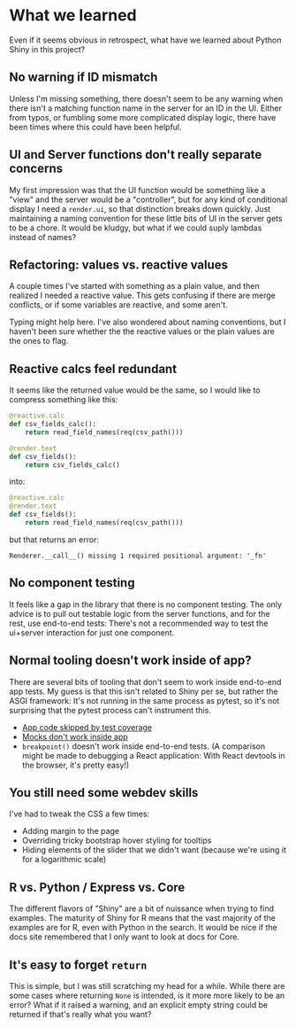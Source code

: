 # What we learned

Even if it seems obvious in retrospect, what have we learned about Python Shiny in this project?

## No warning if ID mismatch

Unless I'm missing something, there doesn't seem to be any warning when there isn't a matching function name in the server for an ID in the UI. Either from typos, or fumbling some more complicated display logic, there have been times where this could have been helpful.

## UI and Server functions don't really separate concerns

My first impression was that the UI function would be something like a "view" and the server would be a "controller", but for any kind of conditional display I need a `render.ui`, so that distinction breaks down quickly. Just maintaining a naming convention for these little bits of UI in the server gets to be a chore. It would be kludgy, but what if we could suply lambdas instead of names?

## Refactoring: values vs. reactive values

A couple times I've started with something as a plain value, and then realized I needed a reactive value. This gets confusing if there are merge conflicts, or if some variables are reactive, and some aren't.

Typing might help here. I've also wondered about naming conventions, but I haven't been sure whether the the reactive values or the plain values are the ones to flag.

## Reactive calcs feel redundant

It seems like the returned value would be the same, so I would like to compress something like this:
```python
@reactive.calc
def csv_fields_calc():
    return read_field_names(req(csv_path()))

@render.text
def csv_fields():
    return csv_fields_calc()
```
into:
```python
@reactive.calc
@render.text
def csv_fields():
    return read_field_names(req(csv_path()))
```
but that returns an error:
```
Renderer.__call__() missing 1 required positional argument: '_fn'
```

## No component testing

It feels like a gap in the library that there is no component testing. The only advice is to pull out testable logic from the server functions, and for the rest, use end-to-end tests: There's not a recommended way to test the ui+server interaction for just one component.

## Normal tooling doesn't work inside of app?

There are several bits of tooling that don't seem to work inside end-to-end app tests. My guess is that this isn't related to Shiny per se, but rather the ASGI framework: It's not running in the same process as pytest, so it's not surprising that the pytest process can't instrument this.
- [App code skipped by test coverage](https://github.com/opendp/dp-creator-ii/issues/18)
- [Mocks don't work inside app](https://github.com/opendp/dp-creator-ii/issues/119)
- `breakpoint()` doesn't work inside end-to-end tests. (A comparison might be made to debugging a React application: With React devtools in the browser, it's pretty easy!)

## You still need some webdev skills

I've had to tweak the CSS a few times:
- Adding margin to the page
- Overriding tricky bootstrap hover styling for tooltips
- Hiding elements of the slider that we didn't want (because we're using it for a logarithmic scale)

## R vs. Python / Express vs. Core

The different flavors of "Shiny" are a bit of nuissance when trying to find examples.
The maturity of Shiny for R means that the vast majority of the examples are for R, even with Python in the search. It would be nice if the docs site remembered that I only want to look at docs for Core.

## It's easy to forget `return`

This is simple, but I was still scratching my head for a while. While there are some cases where returning `None` is intended, is it more more likely to be an error? What if it raised a warning, and an explicit empty string could be returned if that's really what you want?
